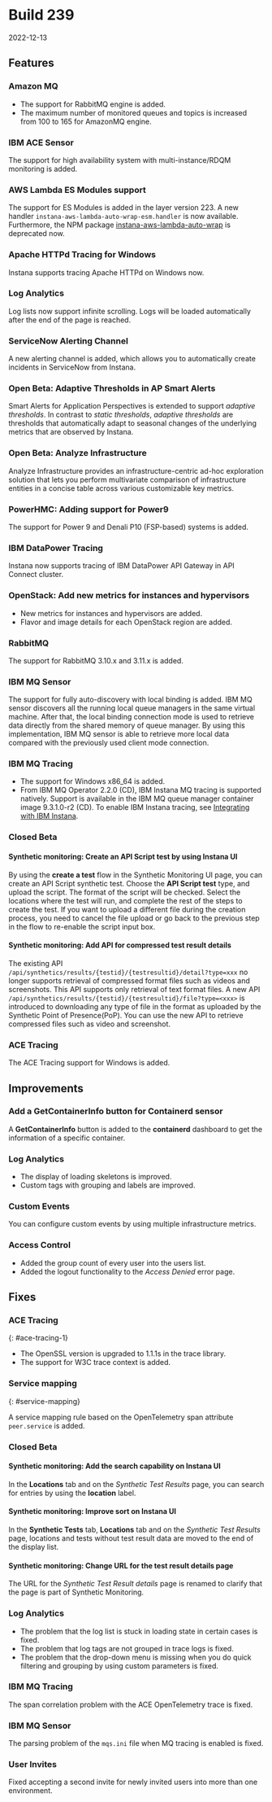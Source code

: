# Build 239

2022-12-13

## Features

### Amazon MQ
- The support for RabbitMQ engine is added.
- The maximum number of monitored queues and topics is increased from 100 to 165 for AmazonMQ engine.

### IBM ACE Sensor
The support for high availability system with multi-instance/RDQM monitoring is added.

### AWS Lambda ES Modules support
The support for ES Modules is added in the layer version 223. A new handler `instana-aws-lambda-auto-wrap-esm.handler` is now available.
Furthermore, the NPM package [instana-aws-lambda-auto-wrap](https://www.npmjs.com/package/instana-aws-lambda-auto-wrap) is deprecated now.

### Apache HTTPd Tracing for Windows
Instana supports tracing Apache HTTPd on Windows now.

### Log Analytics
Log lists now support infinite scrolling. Logs will be loaded automatically after the end of the page is reached.

### ServiceNow Alerting Channel
A new alerting channel is added, which allows you to automatically create incidents in ServiceNow from Instana.

### Open Beta: Adaptive Thresholds in AP Smart Alerts
Smart Alerts for Application Perspectives is extended to support _adaptive thresholds_. In contrast to _static thresholds_, _adaptive thresholds_ are thresholds that automatically adapt to seasonal changes of the underlying metrics that are observed by Instana.

### Open Beta: Analyze Infrastructure
Analyze Infrastructure provides an infrastructure-centric ad-hoc exploration solution that lets you perform multivariate comparison of infrastructure entities in a concise table across various customizable key metrics.

### PowerHMC: Adding support for Power9
The support for Power 9 and Denali P10 (FSP-based) systems is added.

### IBM DataPower Tracing
Instana now supports tracing of IBM DataPower API Gateway in API Connect cluster.

### OpenStack: Add new metrics for instances and hypervisors
- New metrics for instances and hypervisors are added.
- Flavor and image details for each OpenStack region are added.

### RabbitMQ
The support for RabbitMQ 3.10.x and 3.11.x is added.

### IBM MQ Sensor
The support for fully auto-discovery with local binding is added. IBM MQ sensor discovers all the running local queue managers in the same virtual machine. After that, the local binding connection mode is used to retrieve data directly from the shared memory of queue manager. By using this implementation, IBM MQ sensor is able to retrieve more local data compared with the previously used client mode connection.

### IBM MQ Tracing
- The support for Windows x86_64 is added.
- From IBM MQ Operator 2.2.0 (CD), IBM Instana MQ tracing is supported natively. Support is available in the IBM MQ queue manager container image 9.3.1.0-r2 (CD). To enable IBM Instana tracing, see [Integrating with IBM Instana](https://www.ibm.com/docs/en/ibm-mq/9.3?topic=operator-integrating-instana).

### Closed Beta

#### Synthetic monitoring: Create an API Script test by using Instana UI
By using the **create a test** flow in the Synthetic Monitoring UI page, you can create an API Script synthetic test. Choose the **API Script test** type, and upload the script. The format of the script will be checked. Select the locations where the test will run, and complete the rest of the steps to create the test.
If you want to upload a different file during the creation process, you need to cancel the file upload or go back to the previous step in the flow to re-enable the script input box.

#### Synthetic monitoring: Add API for compressed test result details
The existing API `/api/synthetics/results/{testid}/{testresultid}/detail?type=xxx` no longer supports retrieval of compressed format files such as videos and screenshots. This API supports only retrieval of text format files. A new API `/api/synthetics/results/{testid}/{testresultid}/file?type=<xxx>` is introduced to downloading any type of file in the format as uploaded by the Synthetic Point of Presence(PoP). You can use the new API to retrieve compressed files such as video and screenshot.

### ACE Tracing
The ACE Tracing support for Windows is added.

## Improvements

### Add a GetContainerInfo button for Containerd sensor
A **GetContainerInfo** button is added to the **containerd** dashboard to get the information of a specific container.

### Log Analytics
- The display of loading skeletons is improved.
- Custom tags with grouping and labels are improved.

### Custom Events
You can configure custom events by using multiple infrastructure metrics.

### Access Control
- Added the group count of every user into the users list.
- Added the logout functionality to the _Access Denied_ error page.

## Fixes

### ACE Tracing
{: #ace-tracing-1}

- The OpenSSL version is upgraded to 1.1.1s in the trace library.
- The support for W3C trace context is added.

### Service mapping
{: #service-mapping}

A service mapping rule based on the OpenTelemetry span attribute `peer.service` is added.

### Closed Beta

#### Synthetic monitoring: Add the search capability on Instana UI
In the **Locations** tab and on the _Synthetic Test Results_ page, you can search for entries by using the **location** label.

#### Synthetic monitoring: Improve sort on Instana UI
In the **Synthetic Tests** tab, **Locations** tab and on the _Synthetic Test Results_ page, locations and tests without test result data are moved to the end of the display list.

#### Synthetic monitoring: Change URL for the test result details page
The URL for the _Synthetic Test Result details_ page is renamed to clarify that the page is part of Synthetic Monitoring.

### Log Analytics
- The problem that the log list is stuck in loading state in certain cases is fixed.
- The problem that log tags are not grouped in trace logs is fixed.
- The problem that the drop-down menu is missing when you do quick filtering and grouping by using custom parameters is fixed.

### IBM MQ Tracing
The span correlation problem with the ACE OpenTelemetry trace is fixed.

### IBM MQ Sensor
The parsing problem of the `mqs.ini` file when MQ tracing is enabled is fixed.

### User Invites
Fixed accepting a second invite for newly invited users into more than one environment.
